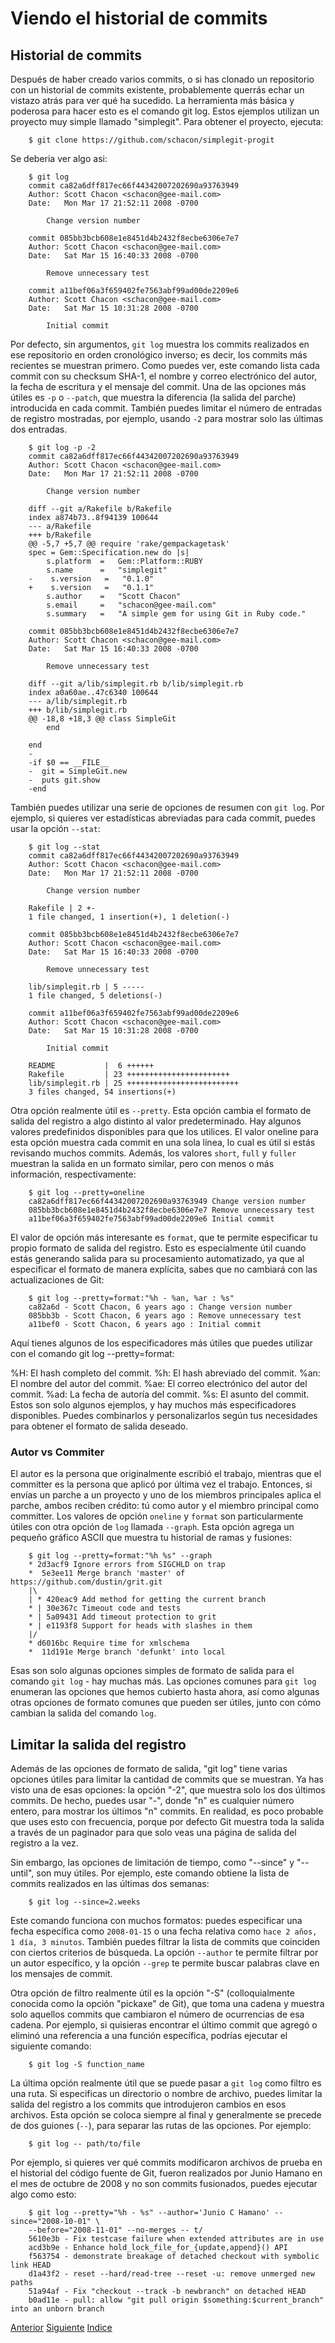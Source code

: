# Viendo el historial de commits

## Historial de commits
Después de haber creado varios commits, o si has clonado un repositorio con un historial de commits existente, probablemente querrás echar un vistazo atrás para ver qué ha sucedido. La herramienta más básica y poderosa para hacer esto es el comando git log. Estos ejemplos utilizan un proyecto muy simple llamado "simplegit". Para obtener el proyecto, ejecuta:
```
    $ git clone https://github.com/schacon/simplegit-progit
```
Se deberia ver algo asi:
```
    $ git log
    commit ca82a6dff817ec66f44342007202690a93763949
    Author: Scott Chacon <schacon@gee-mail.com>
    Date:   Mon Mar 17 21:52:11 2008 -0700

        Change version number

    commit 085bb3bcb608e1e8451d4b2432f8ecbe6306e7e7
    Author: Scott Chacon <schacon@gee-mail.com>
    Date:   Sat Mar 15 16:40:33 2008 -0700

        Remove unnecessary test

    commit a11bef06a3f659402fe7563abf99ad00de2209e6
    Author: Scott Chacon <schacon@gee-mail.com>
    Date:   Sat Mar 15 10:31:28 2008 -0700

        Initial commit
```
Por defecto, sin argumentos, `git log` muestra los commits realizados en ese repositorio en orden cronológico inverso; es decir, los commits más recientes se muestran primero. Como puedes ver, este comando lista cada commit con su checksum SHA-1, el nombre y correo electrónico del autor, la fecha de escritura y el mensaje del commit. Una de las opciones más útiles es `-p` o `--patch`, que muestra la diferencia (la salida del parche) introducida en cada commit. También puedes limitar el número de entradas de registro mostradas, por ejemplo, usando `-2` para mostrar solo las últimas dos entradas.
```
    $ git log -p -2
    commit ca82a6dff817ec66f44342007202690a93763949
    Author: Scott Chacon <schacon@gee-mail.com>
    Date:   Mon Mar 17 21:52:11 2008 -0700

        Change version number

    diff --git a/Rakefile b/Rakefile
    index a874b73..8f94139 100644
    --- a/Rakefile
    +++ b/Rakefile
    @@ -5,7 +5,7 @@ require 'rake/gempackagetask'
    spec = Gem::Specification.new do |s|
        s.platform  =   Gem::Platform::RUBY
        s.name      =   "simplegit"
    -    s.version   =   "0.1.0"
    +    s.version   =   "0.1.1"
        s.author    =   "Scott Chacon"
        s.email     =   "schacon@gee-mail.com"
        s.summary   =   "A simple gem for using Git in Ruby code."

    commit 085bb3bcb608e1e8451d4b2432f8ecbe6306e7e7
    Author: Scott Chacon <schacon@gee-mail.com>
    Date:   Sat Mar 15 16:40:33 2008 -0700

        Remove unnecessary test

    diff --git a/lib/simplegit.rb b/lib/simplegit.rb
    index a0a60ae..47c6340 100644
    --- a/lib/simplegit.rb
    +++ b/lib/simplegit.rb
    @@ -18,8 +18,3 @@ class SimpleGit
        end

    end
    -
    -if $0 == __FILE__
    -  git = SimpleGit.new
    -  puts git.show
    -end
```
También puedes utilizar una serie de opciones de resumen con `git log`. Por ejemplo, si quieres ver estadísticas abreviadas para cada commit, puedes usar la opción `--stat`:
```
    $ git log --stat
    commit ca82a6dff817ec66f44342007202690a93763949
    Author: Scott Chacon <schacon@gee-mail.com>
    Date:   Mon Mar 17 21:52:11 2008 -0700

        Change version number

    Rakefile | 2 +-
    1 file changed, 1 insertion(+), 1 deletion(-)

    commit 085bb3bcb608e1e8451d4b2432f8ecbe6306e7e7
    Author: Scott Chacon <schacon@gee-mail.com>
    Date:   Sat Mar 15 16:40:33 2008 -0700

        Remove unnecessary test

    lib/simplegit.rb | 5 -----
    1 file changed, 5 deletions(-)

    commit a11bef06a3f659402fe7563abf99ad00de2209e6
    Author: Scott Chacon <schacon@gee-mail.com>
    Date:   Sat Mar 15 10:31:28 2008 -0700

        Initial commit

    README           |  6 ++++++
    Rakefile         | 23 +++++++++++++++++++++++
    lib/simplegit.rb | 25 +++++++++++++++++++++++++
    3 files changed, 54 insertions(+)
```
Otra opción realmente útil es `--pretty`. Esta opción cambia el formato de salida del registro a algo distinto al valor predeterminado. Hay algunos valores predefinidos disponibles para que los utilices. El valor oneline para esta opción muestra cada commit en una sola línea, lo cual es útil si estás revisando muchos commits. Además, los valores `short`, `full` y `fuller` muestran la salida en un formato similar, pero con menos o más información, respectivamente:
```
    $ git log --pretty=oneline
    ca82a6dff817ec66f44342007202690a93763949 Change version number
    085bb3bcb608e1e8451d4b2432f8ecbe6306e7e7 Remove unnecessary test
    a11bef06a3f659402fe7563abf99ad00de2209e6 Initial commit
```
El valor de opción más interesante es `format`, que te permite especificar tu propio formato de salida del registro. Esto es especialmente útil cuando estás generando salida para su procesamiento automatizado, ya que al especificar el formato de manera explícita, sabes que no cambiará con las actualizaciones de Git:
```
    $ git log --pretty=format:"%h - %an, %ar : %s"
    ca82a6d - Scott Chacon, 6 years ago : Change version number
    085bb3b - Scott Chacon, 6 years ago : Remove unnecessary test
    a11bef0 - Scott Chacon, 6 years ago : Initial commit
```
Aquí tienes algunos de los especificadores más útiles que puedes utilizar con el comando git log --pretty=format:

%H: El hash completo del commit.
%h: El hash abreviado del commit.
%an: El nombre del autor del commit.
%ae: El correo electrónico del autor del commit.
%ad: La fecha de autoría del commit.
%s: El asunto del commit.
Estos son solo algunos ejemplos, y hay muchos más especificadores disponibles. Puedes combinarlos y personalizarlos según tus necesidades para obtener el formato de salida deseado.

### Autor vs Commiter
El autor es la persona que originalmente escribió el trabajo, mientras que el committer es la persona que aplicó por última vez el trabajo. Entonces, si envías un parche a un proyecto y uno de los miembros principales aplica el parche, ambos reciben crédito: tú como autor y el miembro principal como committer.
Los valores de opción `oneline` y `format` son particularmente útiles con otra opción de `log` llamada `--graph`. Esta opción agrega un pequeño gráfico ASCII que muestra tu historial de ramas y fusiones:
```
    $ git log --pretty=format:"%h %s" --graph
    * 2d3acf9 Ignore errors from SIGCHLD on trap
    *  5e3ee11 Merge branch 'master' of https://github.com/dustin/grit.git
    |\
    | * 420eac9 Add method for getting the current branch
    * | 30e367c Timeout code and tests
    * | 5a09431 Add timeout protection to grit
    * | e1193f8 Support for heads with slashes in them
    |/
    * d6016bc Require time for xmlschema
    *  11d191e Merge branch 'defunkt' into local
```
Esas son solo algunas opciones simples de formato de salida para el comando `git log` - hay muchas más. Las opciones comunes para `git log` enumeran las opciones que hemos cubierto hasta ahora, así como algunas otras opciones de formato comunes que pueden ser útiles, junto con cómo cambian la salida del comando `log`.

## Limitar la salida del registro

Además de las opciones de formato de salida, "git log" tiene varias opciones útiles para limitar la cantidad de commits que se muestran. Ya has visto una de esas opciones: la opción "-2", que muestra solo los dos últimos commits. De hecho, puedes usar "-<n>", donde "n" es cualquier número entero, para mostrar los últimos "n" commits. En realidad, es poco probable que uses esto con frecuencia, porque por defecto Git muestra toda la salida a través de un paginador para que solo veas una página de salida del registro a la vez.

Sin embargo, las opciones de limitación de tiempo, como "--since" y "--until", son muy útiles. Por ejemplo, este comando obtiene la lista de commits realizados en las últimas dos semanas:
```
    $ git log --since=2.weeks
```
Este comando funciona con muchos formatos: puedes especificar una fecha específica como `2008-01-15` o una fecha relativa como `hace 2 años, 1 día, 3 minutos`.
También puedes filtrar la lista de commits que coinciden con ciertos criterios de búsqueda. La opción `--author` te permite filtrar por un autor específico, y la opción `--grep` te permite buscar palabras clave en los mensajes de commit.

Otra opción de filtro realmente útil es la opción "-S" (colloquialmente conocida como la opción "pickaxe" de Git), que toma una cadena y muestra solo aquellos commits que cambiaron el número de ocurrencias de esa cadena. Por ejemplo, si quisieras encontrar el último commit que agregó o eliminó una referencia a una función específica, podrías ejecutar el siguiente comando:
```
    $ git log -S function_name
```
La última opción realmente útil que se puede pasar a `git log` como filtro es una ruta. Si especificas un directorio o nombre de archivo, puedes limitar la salida del registro a los commits que introdujeron cambios en esos archivos. Esta opción se coloca siempre al final y generalmente se precede de dos guiones (`--`), para separar las rutas de las opciones. Por ejemplo:
```
    $ git log -- path/to/file
```
Por ejemplo, si quieres ver qué commits modificaron archivos de prueba en el historial del código fuente de Git, fueron realizados por Junio Hamano en el mes de octubre de 2008 y no son commits fusionados, puedes ejecutar algo como esto:
```
    $ git log --pretty="%h - %s" --author='Junio C Hamano' --since="2008-10-01" \
    --before="2008-11-01" --no-merges -- t/
    5610e3b - Fix testcase failure when extended attributes are in use
    acd3b9e - Enhance hold_lock_file_for_{update,append}() API
    f563754 - demonstrate breakage of detached checkout with symbolic link HEAD
    d1a43f2 - reset --hard/read-tree --reset -u: remove unmerged new paths
    51a94af - Fix "checkout --track -b newbranch" on detached HEAD
    b0ad11e - pull: allow "git pull origin $something:$current_branch" into an unborn branch
```

[Anterior](Ch2.2.md)
[Siguiente](Ch2.4.md)
[Indice](Ch2/Indice.md)